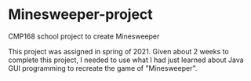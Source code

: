 # Minesweeper-project
CMP168 school project to create Minesweeper

This project was assigned in spring of 2021. Given about 2 weeks to complete this project, I needed to use what I had just learned about Java GUI programming to recreate the game of "Minesweeper".
